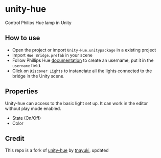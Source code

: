 # unity-hue
Control Philips Hue lamp in Unity

## How to use

* Open the project or import `Unity-Hue.unitypackage` in a existing project
* Import `Hue Bridge.prefab` in your scene
* Follow Phillips Hue [documentation](http://www.developers.meethue.com/documentation/getting-started) to create an username, put it in the `username` field. 
* Click on `Discover Lights` to instanciate all the lights connected to the bridge in the Unity scene. 

## Properties
Unity-hue can access to the basic light set up. It can work in the editor without play mode enabled. 

* State (On/Off)
* Color

## Credit

This repo is a fork of [unity-hue](https://github.com/tnayuki/Unity-Hue) by [tnayuki](https://github.com/tnayuki), updated